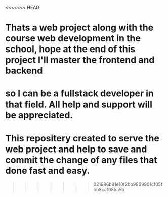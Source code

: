 <<<<<<< HEAD
# Thats a web project along with the course web development in the school, hope at the end of this project I'll master the frontend and backend 
so I can be a fullstack developer in that field. All help and support will be appreciated.
=======
# This repositery created to serve the web project and help to save and commit the change of any files that done fast and easy. 
>>>>>>> 021986b91e10f2bb9869901cf05fbb8cc1085a5b
